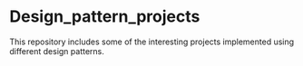 # Design_pattern_projects
This repository includes some of the interesting projects implemented using different design patterns.
